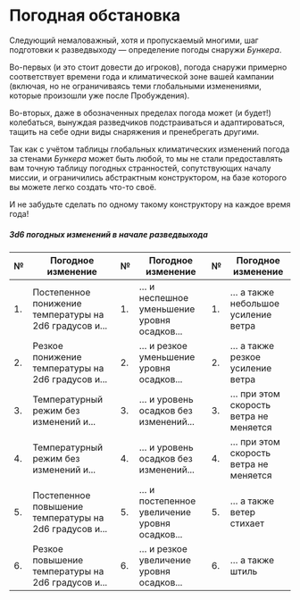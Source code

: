 # Погодная обстановка
Следующий немаловажный, хотя и пропускаемый многими, шаг подготовки к разведвыходу — определение погоды снаружи *Бункера*.

Во-первых (и это стоит довести до игроков), погода снаружи примерно соответствует времени года и климатической зоне вашей кампании (включая, но не ограничиваясь теми глобальными изменениями, которые произошли уже после Пробуждения).

Во-вторых, даже в обозначенных пределах погода может (и будет!) колебаться, вынуждая разведчиков подстраиваться и адаптироваться, тащить на себе одни виды снаряжения и пренебрегать другими.

Так как с учётом таблицы глобальных климатических изменений погода за стенами *Бункера* может быть любой, то мы не стали предоставлять вам точную таблицу погодных странностей, сопутствующих началу миссии, и ограничились абстрактным конструктором, на базе которого вы можете легко создать что-то своё.

И не забудьте сделать по одному такому конструктору на каждое время года!

##### 3d6 погодных изменений в начале разведвыхода
|№|Погодное изменение|№|Погодное изменение|№|Погодное изменение|
|--- |--- |--- |--- |--- |--- |
|1.|Постепенное понижение температуры на 2d6 градусов и...|1.|… и неспешное уменьшение уровня осадков...|1.|… а также небольшое усиление ветра|
|2.|Резкое понижение температуры на 2d6 градусов и...|2.|… и резкое уменьшение уровня осадков...|2.|… а также резкое усиление ветра|
|3.|Температурный режим без изменений и...|3.|… и уровень осадков без изменений...|3.|… при этом скорость ветра не меняется|
|4.|Температурный режим без изменений и...|4.|… и уровень осадков без изменений...|4.|… при этом скорость ветра не меняется|
|5.|Постепенное повышение температуры на 2d6 градусов и...|5.|… и постепенное увеличение уровня осадков...|5.|… а также ветер стихает|
|6.|Резкое повышение температуры на 2d6 градусов и...|6.|… и резкое увеличение уровня осадков...|6.|… а также штиль|

